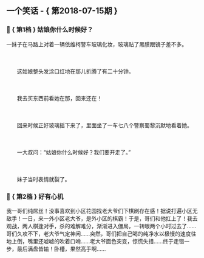 ## 一个笑话 - { 第2018-07-15期 }
</hr>

### :jack_o_lantern: { 第1档 } 姑娘你什么时候好？
一妹子在马路上对着一辆依维柯警车玻璃化妆，玻璃贴了黑膜跟镜子差不多。<br/><br/><br/><br/>　　这姑娘整头发涂口红地在那儿折腾了有二十分钟。<br/><br/><br/><br/>　　我去买东西前看她在那，回来还在！<br/><br/><br/><br/>　　回来时候正好玻璃摇下来了，里面坐了一车七八个警察蜀黎沉默地看着她。<br/><br/><br/><br/>　　一大叔问：“姑娘你什么时候好？我们要开走了。”<br/><br/><br/><br/>　　妹子当时表情就裂了。


### :jack_o_lantern: { 第2档 } 好有心机
我一哥们纯屌丝！没事喜欢到小区花园找老大爷们下棋刷存在感！据说打遍小区无敌手！一日，来一外小区老大爷，是外小区的棋霸！于是，哥们和他扛上了！我去观战，两人棋逢对手，杀的难解难分，渐渐进入僵局，一转眼两个小时过去了……哥们久攻不下，老大爷气定神闲……突然，哥们把自己喝的纯净水以极慢的速度往地上倒，嘴里还嘘嘘的吹着口哨……老大爷面色突变，惊慌失措……终于走错一步，最后满盘皆输！卧槽，果然高手啊……

